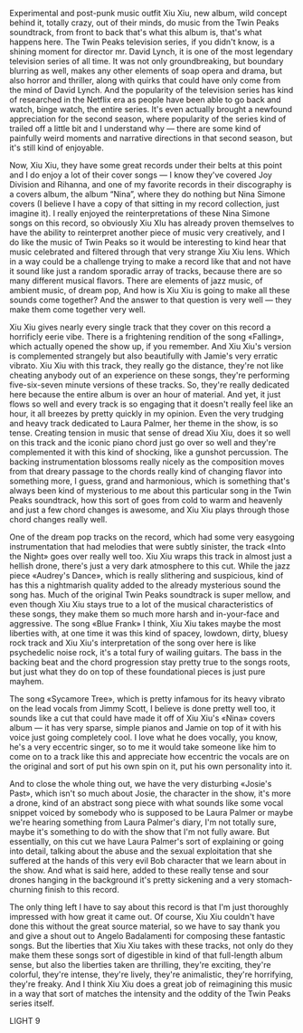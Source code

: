 Experimental and post-punk music outfit Xiu Xiu, new album, wild concept behind it, totally crazy, out of their minds, do music from the Twin Peaks soundtrack, from front to back that's what this album is, that's what happens here. The Twin Peaks television series, if you didn't know, is a shining moment for director mr. David Lynch, it is one of the most legendary television series of all time. It was not only groundbreaking, but boundary blurring as well, makes any other elements of soap opera and drama, but also horror and thriller, along with quirks that could have only come from the mind of David Lynch. And the popularity of the television series has kind of researched in the Netflix era as people have been able to go back and watch, binge watch, the entire series. It's even actually brought a newfound appreciation for the second season, where popularity of the series kind of trailed off a little bit and I understand why — there are some kind of painfully weird moments and narrative directions in that second season, but it's still kind of enjoyable.

Now, Xiu Xiu, they have some great records under their belts at this point and I do enjoy a lot of their cover songs — I know they've covered Joy Division and Rihanna, and one of my favorite records in their discography is a covers album, the album “Nina”, where they do nothing but Nina Simone covers (I believe I have a copy of that sitting in my record collection, just imagine it). I really enjoyed the reinterpretations of these Nina Simone songs on this record, so obviously Xiu XIu has already proven themselves to have the ability to reinterpret another piece of music very creatively, and I do like the music of Twin Peaks so it would be interesting to kind hear that music celebrated and filtered through that very strange Xiu Xiu lens. Which in a way could be a challenge trying to make a record like that and not have it sound like just a random sporadic array of tracks, because there are so many different musical flavors. There are elements of jazz music, of ambient music, of dream pop, And how is Xiu Xiu is going to make all these sounds come together? And the answer to that question is very well — they make them come together very well.

Xiu Xiu gives nearly every single track that they cover on this record a horrificly eerie vibe. There is a frightening rendition of the song «Falling», which actually opened the show up, if you remember. And Xiu Xiu's version is complemented strangely but also beautifully with Jamie's very erratic vibrato. Xiu Xiu with this track, they really go the distance, they're not like cheating anybody out of an experience on these songs, they're performing five-six-seven minute versions of these tracks. So, they're really dedicated here because the entire album is over an hour of material. And yet, it just flows so well and every track is so engaging that it doesn't really feel like an hour, it all breezes by pretty quickly in my opinion. Even the very trudging and heavy track dedicated to Laura Palmer, her theme in the show, is so tense. Creating tension in music that sense of dread Xiu Xiu, does it so well on this track and the iconic piano chord just go over so well and they're complemented it with this kind of shocking, like a gunshot percussion. The backing instrumentation blossoms really nicely as the composition moves from that dreary passage to the chords really kind of changing flavor into something more, I guess, grand and harmonious, which is something that's always been kind of mysterious to me about this particular song in the Twin Peaks soundtrack, how this sort of goes from cold to warm and heavenly and just a few chord changes is awesome, and Xiu Xiu plays through those chord changes really well.

One of the dream pop tracks on the record, which had some very easygoing instrumentation that had melodies that were subtly sinister, the track «Into the Night» goes over really well too. Xiu Xiu wraps this track in almost just a hellish drone, there's just a very dark atmosphere to this cut. While the jazz piece «Audrey's Dance», which is really slithering and suspicious, kind of has this a nightmarish quality added to the already mysterious sound the song has. Much of the original Twin Peaks soundtrack is super mellow, and even though Xiu Xiu stays true to a lot of the musical characteristics of these songs, they make them so much more harsh and in-your-face and aggressive. The song «Blue Frank» I think, Xiu Xiu takes maybe the most liberties with, at one time it was this kind of spacey, lowdown, dirty, bluesy rock track and Xiu Xiu's interpretation of the song over here is like psychedelic noise rock, it's a total fury of wailing guitars. The bass in the backing beat and the chord progression stay pretty true to the songs roots, but just what they do on top of these foundational pieces is just pure mayhem.

The song «Sycamore Tree», which is pretty infamous for its heavy vibrato on the lead vocals from Jimmy Scott, I believe is done pretty well too, it sounds like a cut that could have made it off of Xiu Xiu's «Nina» covers album — it has very sparse, simple pianos and Jamie on top of it with his voice just going completely cool. I love what he does vocally, you know, he's a very eccentric singer, so to me it would take someone like him to come on to a track like this and appreciate how eccentric the vocals are on the original and sort of put his own spin on it, put his own personality into it.

And to close the whole thing out, we have the very disturbing «Josie's Past», which isn't so much about Josie, the character in the show, it's more a drone, kind of an abstract song piece with what sounds like some vocal snippet voiced by somebody who is supposed to be Laura Palmer or maybe we're hearing something from Laura Palmer's diary, I'm not totally sure, maybe it's something to do with the show that I'm not fully aware. But essentially, on this cut we have Laura Palmer's sort of explaining or going into detail, talking about the abuse and the sexual exploitation that she suffered at the hands of this very evil Bob character that we learn about in the show. And what is said here, added to these really tense and sour drones hanging in the background it's pretty sickening and a very stomach-churning finish to this record.

The only thing left I have to say about this record is that I'm just thoroughly impressed with how great it came out. Of course, Xiu Xiu couldn't have done this without the great source material, so we have to say thank you and give a shout out to Angelo Badalamenti for composing these fantastic songs. But the liberties that Xiu Xiu takes with these tracks, not only do they make them these songs sort of digestible in kind of that full-length album sense, but also the liberties taken are thrilling, they're exciting, they're colorful, they're intense, they're lively, they're animalistic, they're horrifying, they're freaky. And I think Xiu Xiu does a great job of reimagining this music in a way that sort of matches the intensity and the oddity of the Twin Peaks series itself.

LIGHT 9
